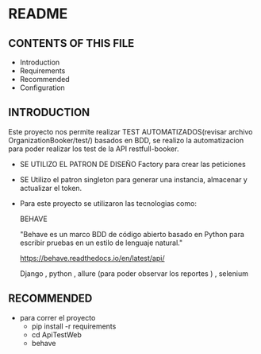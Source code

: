 # README

## CONTENTS OF THIS FILE
   
* Introduction
* Requirements
* Recommended
* Configuration

## INTRODUCTION

Este proyecto nos permite realizar TEST AUTOMATIZADOS(revisar archivo OrganizationBooker/test/)
 basados en BDD,
se realizo la automatizacion para poder realizar los test de la API
restfull-booker.

* SE UTILIZO EL PATRON DE DISEÑO Factory para crear las peticiones
* SE Utilizo el patron singleton para generar una instancia, almacenar 
  y actualizar el token.

* Para este proyecto se utilizaron las tecnologias como:

  BEHAVE

  "Behave es un marco BDD de código abierto basado en Python para escribir pruebas en un estilo de  lenguaje natural."
  
    https://behave.readthedocs.io/en/latest/api/

  Django , python , allure (para poder observar los reportes ) , selenium 

## RECOMMENDED

* para correr el proyecto 
  - pip install -r requirements
  - cd ApiTestWeb
  - behave
